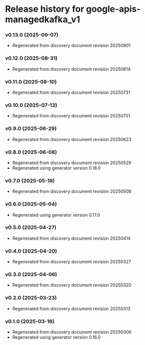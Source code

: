 # Release history for google-apis-managedkafka_v1

### v0.13.0 (2025-09-07)

* Regenerated from discovery document revision 20250901

### v0.12.0 (2025-08-31)

* Regenerated from discovery document revision 20250814

### v0.11.0 (2025-08-10)

* Regenerated from discovery document revision 20250731

### v0.10.0 (2025-07-13)

* Regenerated from discovery document revision 20250701

### v0.9.0 (2025-06-29)

* Regenerated from discovery document revision 20250623

### v0.8.0 (2025-06-08)

* Regenerated from discovery document revision 20250529
* Regenerated using generator version 0.18.0

### v0.7.0 (2025-05-18)

* Regenerated from discovery document revision 20250508

### v0.6.0 (2025-05-04)

* Regenerated using generator version 0.17.0

### v0.5.0 (2025-04-27)

* Regenerated from discovery document revision 20250414

### v0.4.0 (2025-04-20)

* Regenerated from discovery document revision 20250327

### v0.3.0 (2025-04-06)

* Regenerated from discovery document revision 20250320

### v0.2.0 (2025-03-23)

* Regenerated from discovery document revision 20250313

### v0.1.0 (2025-03-16)

* Regenerated from discovery document revision 20250306
* Regenerated using generator version 0.16.0

